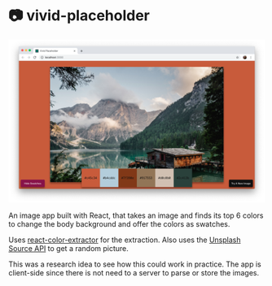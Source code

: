 # 📷 vivid-placeholder

![](screenshot.png)

An image app built with React, that takes an image and finds its top 6 colors to change the body background and offer the colors as swatches.

Uses [react-color-extractor](https://www.npmjs.com/package/react-color-extractor) for the extraction. Also uses the [Unsplash Source API](https://source.unsplash.com/) to get a random picture.

This was a research idea to see how this could work in practice. The app is client-side since there is not need to a server to parse or store the images.
